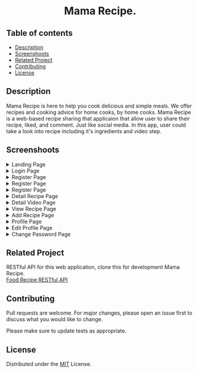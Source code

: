 <h1 align="center">Mama Recipe.</h1>

## Table of contents
- [Description](#Description)
- [Screenshoots](#Screenshoot)
- [Related Project](#Related-Project)
- [Contributing](#Contributing)
- [License](#License)


## Description
Mama Recipe is here to help you cook delicious and simple meals. We offer recipes and cooking advice for home cooks, by home cooks. Mama Recipe is a web-based recipe sharing that applicaion that allow user to share their recipe, liked, and comment. Just like social media. In this app, user could take a look into recipe including it's ingredients and video step.

## Screenshoots
<details>
  <summary>
    Landing Page
  </summary>
<img src="screenshoots/Landing Page - Desktop.png" alt="Landing Page" />
</details>

<details>
  <summary>
    Login Page
  </summary>
<img src="screenshoots/Login Page - Desktop.png" alt="Login Page" />
</details>

<details>
  <summary>
    Register Page
  </summary>
<img src="screenshoots/Register Page - Desktop.png" alt="Register Page" />
</details>

<details>
  <summary>
    Register Page
  </summary>
<img src="screenshoots/Forgot Password Page - Desktop.png" alt="Register Page" />
</details>

<details>
  <summary>
    Register Page
  </summary>
<img src="screenshoots/Reset Password Page - Desktop.png" alt="Register Page" />
</details>

<details>
  <summary>
    Detail Recipe Page
  </summary>
<img src="screenshoots/Detail Recipe Page - Desktop.png" alt="Detail Recipe Page" />
</details>

<details>
  <summary>
    Detail Video Page
  </summary>
<img src="screenshoots/Detail Video Page - Desktop.png" alt="Detail Video Page" />
</details>

<details>
  <summary>
    View Recipe Page
  </summary>
<img src="screenshoots/List Recipe Page - Desktop.png" alt="View Recipe Page" />
</details>

<details>
  <summary>
    Add Recipe Page
  </summary>
<img src="screenshoots/Add Recipe Page - Desktop.png" alt="Add Recipe Page" />
</details>

<details>
  <summary>
    Profile Page
  </summary>
<img src="screenshoots/Profile Page - Desktop.png" alt="Profile Page" />
</details>

<details>
  <summary>
    Edit Profile Page
  </summary>
<img src="screenshoots/Edit Profile Page - Desktop.png" alt="Profile Page" />
</details>

<details>
  <summary>
    Change Password Page
  </summary>
<img src="screenshoots/Change Password Page - Desktop.png" alt="Profile Page" />
</details>

## Related Project
RESTful API for this web application, clone this for development Mama Recipe.\
[Food Recipe RESTful API](https://github.com/altrawan/food-recipe-api)

## Contributing
Pull requests are welcome. For major changes, please open an issue first to discuss what you would like to change.

Please make sure to update tests as appropriate.

## License
Distributed under the [MIT](/LICENSE) License.

